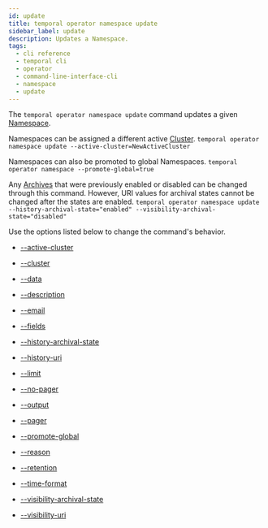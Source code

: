 ```yaml
---
id: update
title: temporal operator namespace update
sidebar_label: update
description: Updates a Namespace.
tags:
  - cli reference
  - temporal cli
  - operator
  - command-line-interface-cli
  - namespace
  - update
---
```


The `temporal operator namespace update` command updates a given [Namespace](/concepts/what-is-a-namespace).

Namespaces can be assigned a different active [Cluster](/concepts/what-is-a-temporal-cluster).
`temporal operator namespace update --active-cluster=NewActiveCluster`

Namespaces can also be promoted to global Namespaces.
`temporal operator namespace --promote-global=true`

Any [Archives](/concepts/what-is-archival) that were previously enabled or disabled can be changed through this command.
However, URI values for archival states cannot be changed after the states are enabled.
`temporal operator namespace update --history-archival-state="enabled" --visibility-archival-state="disabled"`

Use the options listed below to change the command's behavior.

- [--active-cluster](/cli/cmd-options/active-cluster)

- [--cluster](/cli/cmd-options/cluster)

- [--data](/cli/cmd-options/data)

- [--description](/cli/cmd-options/description)

- [--email](/cli/cmd-options/email)

- [--fields](/cli/cmd-options/fields)

- [--history-archival-state](/cli/cmd-options/history-archival-state)

- [--history-uri](/cli/cmd-options/history-uri)

- [--limit](/cli/cmd-options/limit)

- [--no-pager](/cli/cmd-options/no-pager)

- [--output](/cli/cmd-options/output)

- [--pager](/cli/cmd-options/pager)

- [--promote-global](/cli/cmd-options/promote-global)

- [--reason](/cli/cmd-options/reason)

- [--retention](/cli/cmd-options/retention)

- [--time-format](/cli/cmd-options/time-format)

- [--visibility-archival-state](/cli/cmd-options/visibility-archival-state)

- [--visibility-uri](/cli/cmd-options/visibility-uri)
